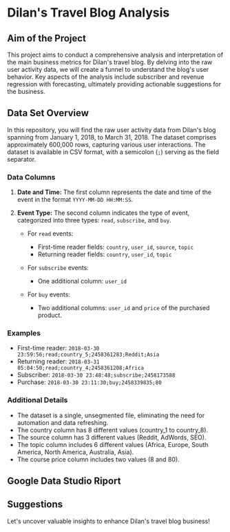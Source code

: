 # Dilan's Travel Blog Analysis

## Aim of the Project

This project aims to conduct a comprehensive analysis and interpretation of the main business metrics for Dilan's travel blog. By delving into the raw user activity data, we will create a funnel to understand the blog's user behavior. Key aspects of the analysis include subscriber and revenue regression with forecasting, ultimately providing actionable suggestions for the business.

## Data Set Overview

In this repository, you will find the raw user activity data from Dilan's blog spanning from January 1, 2018, to March 31, 2018. The dataset comprises approximately 600,000 rows, capturing various user interactions. The dataset is available in CSV format, with a semicolon (`;`) serving as the field separator.

### Data Columns

1. **Date and Time:** The first column represents the date and time of the event in the format `YYYY-MM-DD HH:MM:SS`.

2. **Event Type:** The second column indicates the type of event, categorized into three types: `read`, `subscribe`, and `buy`.

    - For `read` events:
        - First-time reader fields: `country`, `user_id`, `source`, `topic`
        - Returning reader fields: `country`, `user_id`, `topic`
        
    - For `subscribe` events:
        - One additional column: `user_id`
        
    - For `buy` events:
        - Two additional columns: `user_id` and `price` of the purchased product.

### Examples

- First-time reader: `2018-03-30 23:59:56;read;country_5;2458361283;Reddit;Asia`
- Returning reader: `2018-03-31 05:04:50;read;country_4;2458361208;Africa`
- Subscriber: `2018-03-30 23:48:48;subscribe;2458173588`
- Purchase: `2018-03-30 23:11:30;buy;2458339835;80`

### Additional Details

- The dataset is a single, unsegmented file, eliminating the need for automation and data refreshing.
- The country column has 8 different values (country_1 to country_8).
- The source column has 3 different values (Reddit, AdWords, SEO).
- The topic column includes 6 different values (Africa, Europe, South America, North America, Australia, Asia).
- The course price column includes two values (8 and 80).

## Google Data Studio Riport


## Suggestions

Let's uncover valuable insights to enhance Dilan's travel blog business!
